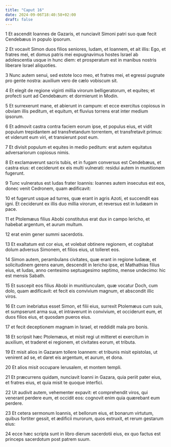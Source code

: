 ```yaml
---
title: "Caput 16"
date: 2024-09-06T18:40:58+02:00
draft: false
---
```




1 Et ascendit Ioannes de Gazaris, et nunciavit Simoni patri suo quæ fecit Cendebæus in populo ipsorum.

2 Et vocavit Simon duos filios seniores, Iudam, et Ioannem, et ait illis: Ego, et fratres mei, et domus patris mei expugnavimus hostes Israel ab adolescentia usque in hunc diem: et prosperatum est in manibus nostris liberare Israel aliquoties.

3 Nunc autem senui, sed estote loco meo, et fratres mei, et egressi pugnate pro gente nostra: auxilium vero de cælo vobiscum sit.

4 Et elegit de regione viginti millia virorum belligeratorum, et equites; et profecti sunt ad Cendebæum: et dormierunt in Modin.

5 Et surrexerunt mane, et abierunt in campum: et ecce exercitus copiosus in obviam illis peditum, et equitum, et fluvius torrens erat inter medium ipsorum.

6 Et admovit castra contra faciem eorum ipse, et populus eius, et vidit populum trepidantem ad transfretandum torrentem, et transfretavit primus: et viderunt eum viri, et transierunt post eum.

7 Et divisit populum et equites in medio peditum: erat autem equitatus adversariorum copiosus nimis.

8 Et exclamaverunt sacris tubis, et in fugam conversus est Cendebæus, et castra eius: et ceciderunt ex eis multi vulnerati: residui autem in munitionem fugerunt.

9 Tunc vulneratus est Iudas frater Ioannis: Ioannes autem insecutus est eos, donec venit Cedronem, quam ædificavit:

10 et fugerunt usque ad turres, quæ erant in agris Azoti, et succendit eas igni. Et ceciderunt ex illis duo millia virorum, et reversus est in Iudæam in pace.

11 et Ptolemæus filius Abobi constitutus erat dux in campo Iericho, et habebat argentum, et aurum multum.

12 erat enim gener summi sacerdotis.

13 Et exaltatum est cor eius, et volebat obtinere regionem, et cogitabat dolum adversus Simonem, et filios eius, ut tolleret eos.

14 Simon autem, perambulans civitates, quæ erant in regione Iudææ, et solicitudinem gerens earum, descendit in Iericho ipse, et Mathathias filius eius, et Iudas, anno centesimo septuagesimo septimo, mense undecimo: hic est mensis Sabath.

15 Et suscepit eos filius Abobi in munitiunculam, quæ vocatur Doch, cum dolo, quam ædificavit: et fecit eis convivium magnum, et abscondit illic viros.

16 Et cum inebriatus esset Simon, et filii eius, surrexit Ptolemæus cum suis, et sumpserunt arma sua, et intraverunt in convivium, et occiderunt eum, et duos filios eius, et quosdam pueros eius.

17 et fecit deceptionem magnam in Israel, et reddidit mala pro bonis.

18 Et scripsit hæc Ptolemæus, et misit regi ut mitteret ei exercitum in auxilium, et traderet ei regionem, et civitates eorum, et tributa.

19 Et misit alios in Gazaram tollere Ioannem: et tribunis misit epistolas, ut venirent ad se, et daret eis argentum, et aurum, et dona.

20 Et alios misit occupare Ierusalem, et montem templi.

21 Et præcurrens quidam, nunciavit Ioanni in Gazara, quia periit pater eius, et fratres eius, et quia misit te quoque interfici.

22 Ut audivit autem, vehementer expavit: et comprehendit viros, qui venerant perdere eum, et occidit eos: cognovit enim quia quærebant eum perdere.

23 Et cetera sermonum Ioannis, et bellorum eius, et bonarum virtutum, quibus fortiter gessit, et ædificii murorum, quos extruxit, et rerum gestarum eius:

24 ecce hæc scripta sunt in libro dierum sacerdotii eius, ex quo factus est princeps sacerdotum post patrem suum.

